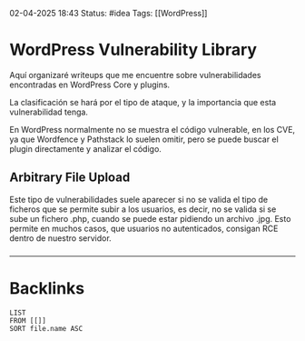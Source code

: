 02-04-2025 18:43
Status: #idea
Tags: [[WordPress]]

# WordPress Vulnerability Library

Aquí organizaré writeups que me encuentre sobre vulnerabilidades encontradas en WordPress Core y plugins.

La clasificación se hará por el tipo de ataque, y la importancia que esta vulnerabilidad tenga.

En WordPress normalmente no se muestra el código vulnerable, en los CVE, ya que Wordfence y Pathstack lo suelen omitir, pero se puede buscar el plugin directamente y analizar el código.

## Arbitrary File Upload

Este tipo de vulnerabilidades suele aparecer si no se valida el tipo de ficheros que se permite subir a los usuarios, es decir, no se valida si se sube un fichero .php, cuando se puede estar pidiendo un archivo .jpg. Esto permite en muchos casos, que usuarios no autenticados, consigan RCE dentro de nuestro servidor.

### 




---
# Backlinks

```dataview
LIST
FROM [[]]
SORT file.name ASC
```
